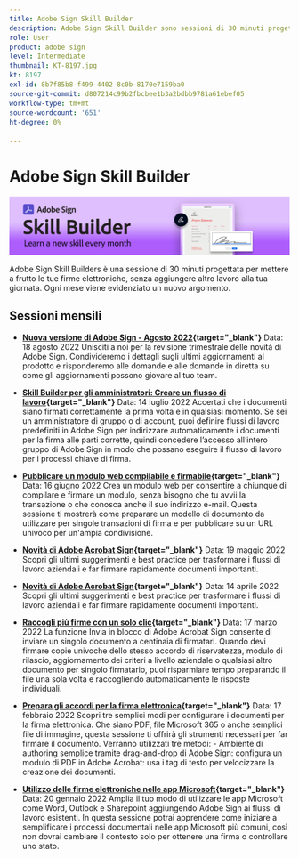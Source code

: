 ```yaml
---
title: Adobe Sign Skill Builder
description: Adobe Sign Skill Builder sono sessioni di 30 minuti progettate per mettere a frutto le tue firme elettroniche, senza aggiungere altro lavoro alla tua giornata di lavoro
role: User
product: adobe sign
level: Intermediate
thumbnail: KT-8197.jpg
kt: 8197
exl-id: 8b7f85b8-f499-4402-8c0b-8170e7159ba0
source-git-commit: d807214c99b2fbcbee1b3a2bdbb9781a61ebef05
workflow-type: tm+mt
source-wordcount: '651'
ht-degree: 0%

---
```


# Adobe Sign Skill Builder

![Banner di Skill Builder](../assets/SB_Hero.png)

Adobe Sign Skill Builders è una sessione di 30 minuti progettata per mettere a frutto le tue firme elettroniche, senza aggiungere altro lavoro alla tua giornata. Ogni mese viene evidenziato un nuovo argomento.

## Sessioni mensili

* **[Nuova versione di Adobe Sign - Agosto 2022](https://adobe-sign-skill-builder.joinus.adobeevents.com/attendease/networking/experience/06d8a836-4b51-426b-913e-189b23a82bd6/8b777e11-0e6d-45a8-b954-bbff5c887efc){target=&quot;_blank&quot;}**
Data: 18 agosto 2022 Unisciti a noi per la revisione trimestrale delle novità di Adobe Sign. Condivideremo i dettagli sugli ultimi aggiornamenti al prodotto e risponderemo alle domande e alle domande in diretta su come gli aggiornamenti possono giovare al tuo team.

* **[Skill Builder per gli amministratori: Creare un flusso di lavoro](https://adobe-sign-skill-builder.joinus.adobeevents.com/attendease/networking/experience/83926d76-9959-4657-8b0c-f312835b46f6/aa1c9b21-1b16-4890-9c24-26dc630c4a95){target=&quot;_blank&quot;}**
Data: 14 luglio 2022 Accertati che i documenti siano firmati correttamente la prima volta e in qualsiasi momento. Se sei un amministratore di gruppo o di account, puoi definire flussi di lavoro predefiniti in Adobe Sign per indirizzare automaticamente i documenti per la firma alle parti corrette, quindi concedere l’accesso all’intero gruppo di Adobe Sign in modo che possano eseguire il flusso di lavoro per i processi chiave di firma.

* **[Pubblicare un modulo web compilabile e firmabile](https://adobe-sign-skill-builder.joinus.adobeevents.com/attendease/networking/experience/4499bc28-9f26-4b68-88a6-3815ebdff7cf/337fa9d6-c9d3-4bcc-b6d8-9c7580b9be40){target=&quot;_blank&quot;}**
Data: 16 giugno 2022 Crea un modulo web per consentire a chiunque di compilare e firmare un modulo, senza bisogno che tu avvii la transazione o che conosca anche il suo indirizzo e-mail. Questa sessione ti mostrerà come preparare un modello di documento da utilizzare per singole transazioni di firma e per pubblicare su un URL univoco per un&#39;ampia condivisione.

* **[Novità di Adobe Acrobat Sign](https://adobe-sign-skill-builder.joinus.adobeevents.com/attendease/networking/experience/a51b7ffa-ccf1-41f7-a82c-27bf50d8eb5d/22ee6c72-b92e-43f8-9cc6-c177c9244fea){target=&quot;_blank&quot;}**
Data: 19 maggio 2022 Scopri gli ultimi suggerimenti e best practice per trasformare i flussi di lavoro aziendali e far firmare rapidamente documenti importanti.

* **[Novità di Adobe Acrobat Sign](https://adobe-sign-skill-builder.joinus.adobeevents.com/attendease/networking/experience/479894a1-131f-411d-b4c8-f699d72413bb/30619f65-b374-40db-85d1-0854dc48af0d){target=&quot;_blank&quot;}**
Data: 14 aprile 2022 Scopri gli ultimi suggerimenti e best practice per trasformare i flussi di lavoro aziendali e far firmare rapidamente documenti importanti.

* **[Raccogli più firme con un solo clic](https://adobe-sign-skill-builder.joinus.adobeevents.com/attendease/networking/experience/44e4b483-7d05-44b3-b7e7-b265c9b84d07/2736bed0-b416-4578-ac3f-a57491f22c26){target=&quot;_blank&quot;}**
Data: 17 marzo 2022 La funzione Invia in blocco di Adobe Acrobat Sign consente di inviare un singolo documento a centinaia di firmatari. Quando devi firmare copie univoche dello stesso accordo di riservatezza, modulo di rilascio, aggiornamento dei criteri a livello aziendale o qualsiasi altro documento per singolo firmatario, puoi risparmiare tempo preparando il file una sola volta e raccogliendo automaticamente le risposte individuali.

* **[Prepara gli accordi per la firma elettronica](https://adobe-sign-skill-builder.joinus.adobeevents.com/attendease/networking/experience/9024b058-ade1-420f-87f0-68bd5f6d527a/cf8b172f-b9df-41ef-bfce-e6d4b0c3ddf4){target=&quot;_blank&quot;}**
Data: 17 febbraio 2022 Scopri tre semplici modi per configurare i documenti per la firma elettronica. Che siano PDF, file Microsoft 365 o anche semplici file di immagine, questa sessione ti offrirà gli strumenti necessari per far firmare il documento. Verranno utilizzati tre metodi: - Ambiente di authoring semplice tramite drag-and-drop di Adobe Sign: configura un modulo di PDF in Adobe Acrobat: usa i tag di testo per velocizzare la creazione dei documenti.

* **[Utilizzo delle firme elettroniche nelle app Microsoft](https://adobe-sign-skill-builder.joinus.adobeevents.com/attendease/networking/experience/2dcd80a6-6335-4756-bbc8-3505fe99594b/866c4314-dc74-473b-9859-828801814e13){target=&quot;_blank&quot;}**
Data: 20 gennaio 2022 Amplia il tuo modo di utilizzare le app Microsoft come Word, Outlook e Sharepoint aggiungendo Adobe Sign ai flussi di lavoro esistenti. In questa sessione potrai apprendere come iniziare a semplificare i processi documentali nelle app Microsoft più comuni, così non dovrai cambiare il contesto solo per ottenere una firma o controllare uno stato.
